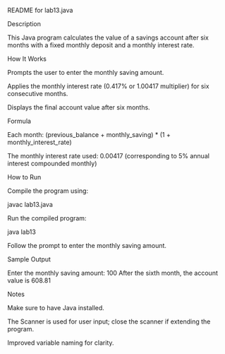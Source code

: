 README for lab13.java

Description

This Java program calculates the value of a savings account after six months with a fixed monthly deposit and a monthly interest rate.

How It Works

Prompts the user to enter the monthly saving amount.

Applies the monthly interest rate (0.417% or 1.00417 multiplier) for six consecutive months.

Displays the final account value after six months.

Formula

Each month: (previous_balance + monthly_saving) * (1 + monthly_interest_rate)

The monthly interest rate used: 0.00417 (corresponding to 5% annual interest compounded monthly)

How to Run

Compile the program using:

javac lab13.java

Run the compiled program:

java lab13

Follow the prompt to enter the monthly saving amount.

Sample Output

Enter the monthly saving amount: 100
After the sixth month, the account value is 608.81

Notes

Make sure to have Java installed.

The Scanner is used for user input; close the scanner if extending the program.

Improved variable naming for clarity.
